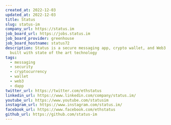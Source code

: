```yaml
---
created_at: 2022-12-03
updated_at: 2022-12-03
title: Status
slug: status-im
company_url: https://status.im
job_board_url: https://jobs.status.im
job_board_provider: greenhouse
job_board_hostname: status72
description: Status is a secure messaging app, crypto wallet, and Web3 browser
  built with state of the art technology
tags:
  - messaging
  - security
  - cryptocurrency
  - wallet
  - web3
  - dapp
twitter_url: https://twitter.com/ethstatus
linkedin_url: https://www.linkedin.com/company/status.im/
youtube_url: https://www.youtube.com/statusim
instagram_url: https://www.instagram.com/status.im/
facebook_url: https://www.facebook.com/ethstatus
github_url: https://github.com/status-im
---
```

